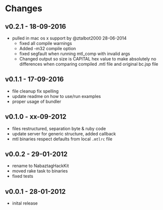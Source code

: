 # Changes

## v0.2.1 - 18-09-2016

  * pulled in mac os x support by @ztalbot2000 28-06-2014
    * fixed all compile warnings
    * Added -m32 compile option
    * fixed segfault when running mtl_comp with invalid args
    * Changed output so size is CAPITAL hex value to make absolutely no
      differences when comparing compiled .mtl file and original bc.jsp file

## v0.1.1 - 17-09-2016

  * file cleanup fix spelling
  * update readme on how to use/run examples
  * proper usage of bundler

## v0.1.0 - xx-09-2012

  * files restructured, separation byte & ruby code
  * update server for generic structure, added callback
  * mtl binaries respect defaults from local `.mtlrc` file

## v0.0.2 - 29-01-2012

  * rename to NabaztagHackKit
  * moved rake task to binaries
  * fixed tests

## v0.0.1 - 28-01-2012

  * inital release
